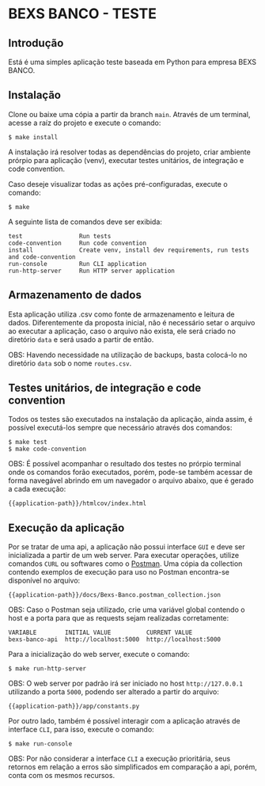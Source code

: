BEXS BANCO - TESTE
=======================

Introdução
------------

Está é uma simples aplicação teste baseada em Python para empresa BEXS BANCO.

Instalação
------------

Clone ou baixe uma cópia a partir da branch `main`. Através de um terminal, acesse a raíz do projeto e execute o comando:

    $ make install

A instalação irá resolver todas as dependências do projeto, criar ambiente prórpio para aplicação (venv), executar testes unitários, de integração e code convention.

Caso deseje visualizar todas as ações pré-configuradas, execute o comando:

    $ make

A seguinte lista de comandos deve ser exibida:

    test                Run tests
    code-convention     Run code convention
    install             Create venv, install dev requirements, run tests and code-convention
    run-console         Run CLI application
    run-http-server     Run HTTP server application

Armazenamento de dados
----------------

Esta aplicação utiliza .csv como fonte de armazenamento e leitura de dados. Diferentemente da proposta inicial, não é necessário setar o arquivo ao executar a aplicação, caso o arquivo não exista, ele será criado no diretório `data` e será usado a partir de então. 

OBS: Havendo necessidade na utilização de backups, basta colocá-lo no diretório `data` sob o nome `routes.csv`.

Testes unitários, de integração e code convention
----------------

Todos os testes são executados na instalação da aplicação, ainda assim, é possível executá-los sempre que necessário através dos comandos:

    $ make test
    $ make code-convention

OBS: É possível acompanhar o resultado dos testes no prórpio terminal onde os comandos forão executados, porém, pode-se também acessar de forma navegável abrindo em um navegador o arquivo abaixo, que é gerado a cada execução:

    {{application-path}}/htmlcov/index.html

Execução da aplicação
----------------

Por se tratar de uma api, a aplicação não possui interface `GUI` e deve ser inicializada a partir de um web server. Para executar operações, utilize comandos `CURL` ou softwares como o [Postman](https://www.postman.com/). Uma cópia da collection contendo exemplos de execução para uso no Postman encontra-se disponível no arquivo:

    {{application-path}}/docs/Bexs-Banco.postman_collection.json

OBS: Caso o Postman seja utilizado, crie uma variável global contendo o host e a porta para que as requests sejam realizadas corretamente:

    VARIABLE        INITIAL VALUE          CURRENT VALUE
    bexs-banco-api  http://localhost:5000  http://localhost:5000

Para a inicialização do web server, execute o comando:

    $ make run-http-server

OBS: O web server por padrão irá ser iniciado no host `http://127.0.0.1` utilizando a porta `5000`, podendo ser alterado a partir do arquivo:

    {{application-path}}/app/constants.py

Por outro lado, também é possível interagir com a aplicação através de interface `CLI`, para isso, execute o comando:

    $ make run-console

OBS: Por não considerar a interface `CLI` a execução prioritária, seus retornos em relação a erros são simplificados em comparação a api, porém, conta com os mesmos recursos.

